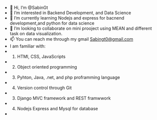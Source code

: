 - 👋 Hi, I’m @SabinGt
- 👀 I’m interested in Backend Development, and Data Science 
- 🌱 I’m currently learning Nodejs and express for bacnend development,and python for data science 
- 💞️ I’m looking to collaborate on mini prooject using MEAN and different task on data visualization.
- 📫 You can reach me through my gmail Sabingt0@gmail.com
- I am familiar with:
- 1. HTMl, CSS, JavaScripts
- 2. Object oriented programming 
- 3. Pyhton, Java, .net, and php proframming language 
- 4. Version control through Git
- 3. Django MVC framework and REST framwwork 
- 4. Nodejs Express and Mysql for database
- 
<!---
SabinGt/SabinGt is a ✨ special ✨ repository because its `README.md` (this file) appears on your GitHub profile.
You can click the Preview link to take a look at your changes.
--->
